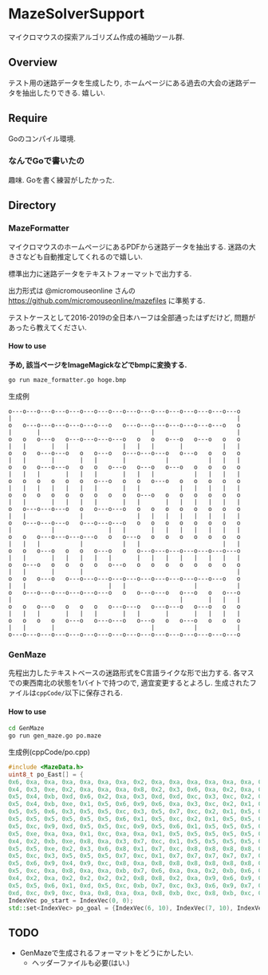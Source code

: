 # MazeSolverSupport
マイクロマウスの探索アルゴリズム作成の補助ツール群.
## Overview
テスト用の迷路データを生成したり, ホームページにある過去の大会の迷路データを抽出したりできる. 嬉しい.
## Require
Goのコンパイル環境.
### なんでGoで書いたの
趣味. Goを書く練習がしたかった.
## Directory
### MazeFormatter
マイクロマウスのホームページにあるPDFから迷路データを抽出する. 迷路の大きさなども自動推定してくれるので嬉しい.

標準出力に迷路データをテキストフォーマットで出力する.

出力形式は @micromouseonline さんの https://github.com/micromouseonline/mazefiles に準拠する.

テストケースとして2016-2019の全日本ハーフは全部通ったはずだけど, 問題があったら教えてください.
#### How to use
**予め, 該当ページをImageMagickなどでbmpに変換する.**
```sh
go run maze_formatter.go hoge.bmp
```
生成例
```
o---o---o---o---o---o---o---o---o---o---o---o---o---o---o---o---o
|                                                               |
o   o---o---o---o---o---o---o   o---o---o---o---o---o---o---o   o
|       |                               |                       |
o   o   o---o   o---o---o---o---o   o   o   o---o   o---o   o   o
|   |       |   |               |   |   |       |           |   |
o   o   o---o---o   o   o---o   o---o---o---o   o---o   o   o   o
|   |       |       |   |       |           |           |   |   |
o   o   o---o---o   o   o   o---o   o---o   o---o   o   o   o   o
|   |   |       |   |   |       |   |   |           |   |   |   |
o   o   o   o   o   o   o---o   o   o   o---o   o   o   o   o   o
|   |   |   |   |   |   |       |   |           |   |   |   |   |
o   o   o   o   o   o   o   o   o   o---o   o   o   o   o   o   o
|   |       |   |   |   |       |   |       |   |   |   |   |   |
o   o---o---o---o   o   o---o---o   o   o   o   o   o   o   o   o
|   |               |               |   |   |   |   |   |   |   |
o   o---o---o---o   o---o---o---o   o   o   o   o   o   o   o   o
|           |               |   |       |   |   |   |   |   |   |
o   o   o---o---o---o---o   o   o---o   o   o   o   o   o   o   o
|   |   |           |           |   |                       |   |
o   o   o---o   o   o   o---o   o   o---o---o---o---o---o---o---o
|   |       |   |   |   |   |       |   |   |   |   |   |   |   |
o   o---o   o   o   o   o   o---o   o   o   o   o   o   o   o   o
|   |       |       |                                           |
o   o   o---o   o---o---o---o---o---o---o---o---o---o---o---o   o
|   |                       |   |                   |           |
o   o---o---o---o---o---o---o   o   o---o---o   o---o   o   o---o
|                                               |       |   |   |
o   o   o---o   o   o   o   o---o---o   o---o---o   o---o   o   o
|   |   |       |   |   |       |   |       |       |   |   |   |
o   o   o   o   o---o   o---o---o   o---o   o   o---o   o   o   o
|   |       |                           |           |           |
o---o---o---o---o---o---o---o---o---o---o---o---o---o---o---o---o
```

### GenMaze
先程出力したテキストベースの迷路形式をC言語ライクな形で出力する.
各マスでの東西南北の状態を1バイトで持つので, 適宜変更するとよろし.
生成されたファイルは`cppCode/`以下に保存される.
#### How to use
```sh
cd GenMaze
go run gen_maze.go po.maze
```
生成例(cppCode/po.cpp)
```cpp
#include <MazeData.h>
uint8_t po_East[] = {
0x6, 0xa, 0xa, 0xa, 0xa, 0xa, 0xa, 0x2, 0xa, 0xa, 0xa, 0xa, 0xa, 0xa, 0xa, 0x3, 
0x4, 0x3, 0xe, 0x2, 0xa, 0xa, 0xa, 0x8, 0x2, 0x3, 0x6, 0xa, 0x2, 0xa, 0x2, 0x1, 
0x5, 0x4, 0xb, 0xd, 0x6, 0x2, 0xa, 0x3, 0xd, 0xd, 0xc, 0x3, 0xc, 0x2, 0x1, 0x5, 
0x5, 0x4, 0xb, 0xe, 0x1, 0x5, 0x6, 0x9, 0x6, 0xa, 0x3, 0xc, 0x2, 0x1, 0x5, 0x5, 
0x5, 0x5, 0x6, 0x3, 0x5, 0x5, 0xc, 0x3, 0x5, 0x7, 0xc, 0x2, 0x1, 0x5, 0x5, 0x5, 
0x5, 0x5, 0x5, 0x5, 0x5, 0x5, 0x6, 0x1, 0x5, 0xc, 0x2, 0x1, 0x5, 0x5, 0x5, 0x5, 
0x5, 0xc, 0x9, 0xd, 0x5, 0x5, 0xc, 0x9, 0x5, 0x6, 0x1, 0x5, 0x5, 0x5, 0x5, 0x5, 
0x5, 0xe, 0xa, 0xa, 0x1, 0xc, 0xa, 0xa, 0x1, 0x5, 0x5, 0x5, 0x5, 0x5, 0x5, 0x5, 
0x4, 0x2, 0xb, 0xe, 0x8, 0xa, 0x3, 0x7, 0xc, 0x1, 0x5, 0x5, 0x5, 0x5, 0x5, 0x5, 
0x5, 0x5, 0xe, 0x2, 0x3, 0x6, 0x8, 0x1, 0x7, 0xc, 0x8, 0x8, 0x8, 0x8, 0x9, 0xd, 
0x5, 0xc, 0x3, 0x5, 0x5, 0x5, 0x7, 0xc, 0x1, 0x7, 0x7, 0x7, 0x7, 0x7, 0x7, 0x7, 
0x5, 0x6, 0x9, 0x4, 0x9, 0xc, 0x8, 0xa, 0x8, 0x8, 0x8, 0x8, 0x8, 0x8, 0x8, 0x1, 
0x5, 0xc, 0xa, 0x8, 0xa, 0xa, 0xb, 0x7, 0x6, 0xa, 0xa, 0x2, 0xb, 0x6, 0x2, 0x9, 
0x4, 0x2, 0xa, 0x2, 0x2, 0x2, 0x2, 0x8, 0x8, 0x2, 0xa, 0x9, 0x6, 0x9, 0x5, 0x7, 
0x5, 0x5, 0x6, 0x1, 0xd, 0x5, 0xc, 0xb, 0x7, 0xc, 0x3, 0x6, 0x9, 0x7, 0x5, 0x5, 
0xd, 0xc, 0x9, 0xc, 0xa, 0x8, 0xa, 0xa, 0x8, 0xb, 0xc, 0x8, 0xb, 0xc, 0x8, 0x9};
IndexVec po_start = IndexVec(0, 0);
std::set<IndexVec> po_goal = {IndexVec(6, 10), IndexVec(7, 10), IndexVec(6, 9), IndexVec(7, 9)};
```

## TODO
* GenMazeで生成されるフォーマットをどうにかしたい.
  * ヘッダーファイルも必要(はい.)
